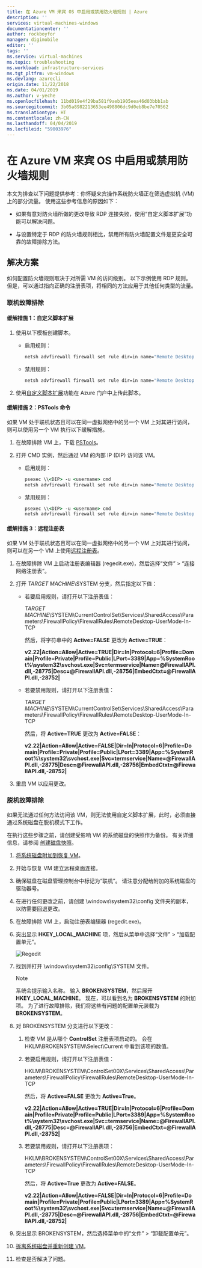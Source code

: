 ```yaml
---
title: 在 Azure VM 来宾 OS 中启用或禁用防火墙规则 | Azure
description: ''
services: virtual-machines-windows
documentationcenter: ''
author: rockboyfor
manager: digimobile
editor: ''
tags: ''
ms.service: virtual-machines
ms.topic: troubleshooting
ms.workload: infrastructure-services
ms.tgt_pltfrm: vm-windows
ms.devlang: azurecli
origin.date: 11/22/2018
ms.date: 04/01/2019
ms.author: v-yeche
ms.openlocfilehash: 11bd019e4f29ba581f9aeb1905eea46d03bbb1ab
ms.sourcegitcommit: 3b05a8982213653ee498806dc9d0eb8be7e70562
ms.translationtype: HT
ms.contentlocale: zh-CN
ms.lasthandoff: 04/04/2019
ms.locfileid: "59003976"
---
```

<!-- Verify part successfully-->
# <a name="enable-or-disable-a-firewall-rule-on-an-azure-vm-guest-os"></a>在 Azure VM 来宾 OS 中启用或禁用防火墙规则

本文为排查以下问题提供参考：你怀疑来宾操作系统防火墙正在筛选虚拟机 (VM) 上的部分流量。 使用这些参考信息的原因如下：

*   如果有意对防火墙所做的更改导致 RDP 连接失败，使用“自定义脚本扩展”功能可以解决问题。

*   与设置特定于 RDP 的防火墙规则相比，禁用所有防火墙配置文件是更安全可靠的故障排除方法。

## <a name="solution"></a>解决方案

如何配置防火墙规则取决于对所需 VM 的访问级别。 以下示例使用 RDP 规则。 但是，可以通过指向正确的注册表项，将相同的方法应用于其他任何类型的流量。

### <a name="online-troubleshooting"></a>联机故障排除 

#### <a name="mitigation-1-custom-script-extension"></a>缓解措施 1：自定义脚本扩展

1.  使用以下模板创建脚本。

    *   启用规则：
        ```cmd
        netsh advfirewall firewall set rule dir=in name="Remote Desktop - User Mode (TCP-In)" new enable=yes
        ```

    *   禁用规则：
        ```cmd
        netsh advfirewall firewall set rule dir=in name="Remote Desktop - User Mode (TCP-In)" new enable=no
        ```

2.  使用[自定义脚本扩展](../extensions/custom-script-windows.md)功能在 Azure 门户中上传此脚本。 

<!--Not Avaialble on #### Mitigation 2: Remote PowerShell-->

#### <a name="mitigation-2-pstools-commands"></a>缓解措施 2：PSTools 命令

如果 VM 处于联机状态且可以在同一虚拟网络中的另一个 VM 上对其进行访问，则可以使用另一个 VM 执行以下缓解措施。

1.  在故障排除 VM 上，下载 [PSTools](https://docs.microsoft.com/zh-cn/sysinternals/downloads/pstools)。

2.  打开 CMD 实例，然后通过 VM 的内部 IP (DIP) 访问该 VM。 

    * 启用规则：
        ```cmd
        psexec \\<DIP> -u <username> cmd
        netsh advfirewall firewall set rule dir=in name="Remote Desktop - User Mode (TCP-In)" new enable=yes
        ```

    *   禁用规则：
        ```cmd
        psexec \\<DIP> -u <username> cmd
        netsh advfirewall firewall set rule dir=in name="Remote Desktop - User Mode (TCP-In)" new enable=no
        ```

#### <a name="mitigation-3-remote-registry"></a>缓解措施 3：远程注册表

如果 VM 处于联机状态且可以在同一虚拟网络中的另一个 VM 上对其进行访问，则可以在另一个 VM 上使用[远程注册表](https://support.microsoft.com/help/314837/how-to-manage-remote-access-to-the-registry)。

1. 在故障排除 VM 上启动注册表编辑器 (regedit.exe)，然后选择“文件” > “连接网络注册表”。

2. 打开 *TARGET MACHINE*\SYSTEM 分支，然后指定以下值：

    * 若要启用规则，请打开以下注册表值：

        *TARGET MACHINE*\SYSTEM\CurrentControlSet\Services\SharedAccess\Parameters\FirewallPolicy\FirewallRules\RemoteDesktop-UserMode-In-TCP

        然后，将字符串中的 **Active=FALSE** 更改为 **Active=TRUE**：

        **v2.22|Action=Allow|Active=TRUE|Dir=In|Protocol=6|Profile=Domain|Profile=Private|Profile=Public|LPort=3389|App=%SystemRoot%\system32\svchost.exe|Svc=termservice|Name=\@FirewallAPI.dll,-28775|Desc=\@FirewallAPI.dll,-28756|EmbedCtxt=\@FirewallAPI.dll,-28752|**

    * 若要禁用规则，请打开以下注册表值：

        *TARGET MACHINE*\SYSTEM\CurrentControlSet\Services\SharedAccess\Parameters\FirewallPolicy\FirewallRules\RemoteDesktop-UserMode-In-TCP

        然后，将 **Active=TRUE** 更改为 **Active=FALSE**：

        **v2.22|Action=Allow|Active=FALSE|Dir=In|Protocol=6|Profile=Domain|Profile=Private|Profile=Public|LPort=3389|App=%SystemRoot%\system32\svchost.exe|Svc=termservice|Name=@FirewallAPI.dll,-28775|Desc=@FirewallAPI.dll,-28756|EmbedCtxt=@FirewallAPI.dll,-28752|**

3. 重启 VM 以应用更改。

### <a name="offline-troubleshooting"></a>脱机故障排除 

如果无法通过任何方法访问该 VM，则无法使用自定义脚本扩展，此时，必须直接通过系统磁盘在脱机模式下工作。

在执行这些步骤之前，请创建受影响 VM 的系统磁盘的快照作为备份。 有关详细信息，请参阅 [创建磁盘快照](../windows/snapshot-copy-managed-disk.md)。

1. [将系统磁盘附加到恢复 VM](troubleshoot-recovery-disks-portal-windows.md)。

2. 开始与恢复 VM 建立远程桌面连接。

3. 确保磁盘在磁盘管理控制台中标记为“联机”。 请注意分配给附加的系统磁盘的驱动器号。

4. 在进行任何更改之前，请创建 \windows\system32\config 文件夹的副本，以防需要回退更改。

5. 在故障排除 VM 上，启动注册表编辑器 (regedit.exe)。

6. 突出显示 **HKEY_LOCAL_MACHINE** 项，然后从菜单中选择“文件” > “加载配置单元”。

    ![Regedit](./media/enable-or-disable-firewall-rule-guest-os/load-registry-hive.png)

7. 找到并打开 \windows\system32\config\SYSTEM 文件。 

    > [!Note]
    > 系统会提示输入名称。 输入 **BROKENSYSTEM**，然后展开 **HKEY_LOCAL_MACHINE**。 现在，可以看到名为 **BROKENSYSTEM** 的附加项。 为了进行故障排除，我们将这些有问题的配置单元装载为 **BROKENSYSTEM**。

8. 对 BROKENSYSTEM 分支进行以下更改：

    1. 检查 VM 是从哪个 **ControlSet** 注册表项启动的。 会在 HKLM\BROKENSYSTEM\Select\Current 中看到该项的数值。

    2. 若要启用规则，请打开以下注册表值：

        HKLM\BROKENSYSTEM\ControlSet00X\Services\SharedAccess\Parameters\FirewallPolicy\FirewallRules\RemoteDesktop-UserMode-In-TCP

        然后，将 **Active=FALSE** 更改为 **Active=True**。

        **v2.22|Action=Allow|Active=TRUE|Dir=In|Protocol=6|Profile=Domain|Profile=Private|Profile=Public|LPort=3389|App=%SystemRoot%\system32\svchost.exe|Svc=termservice|Name=\@FirewallAPI.dll,-28775|Desc=\@FirewallAPI.dll,-28756|EmbedCtxt=\@FirewallAPI.dll,-28752|**

    3. 若要禁用规则，请打开以下注册表项：

        HKLM\BROKENSYSTEM\ControlSet00X\Services\SharedAccess\Parameters\FirewallPolicy\FirewallRules\RemoteDesktop-UserMode-In-TCP

        然后，将 **Active=True** 更改为 **Active=FALSE**。

        **v2.22|Action=Allow|Active=FALSE|Dir=In|Protocol=6|Profile=Domain|Profile=Private|Profile=Public|LPort=3389|App=%SystemRoot%\system32\svchost.exe|Svc=termservice|Name=\@FirewallAPI.dll,-28775|Desc=\@FirewallAPI.dll,-28756|EmbedCtxt=\@FirewallAPI.dll,-28752|**

9. 突出显示 BROKENSYSTEM，然后选择菜单中的“文件” > “卸载配置单元”。

10. [拆离系统磁盘并重新创建 VM](troubleshoot-recovery-disks-portal-windows.md)。

11. 检查是否解决了问题。

<!-- Update_Description: wording update -->
